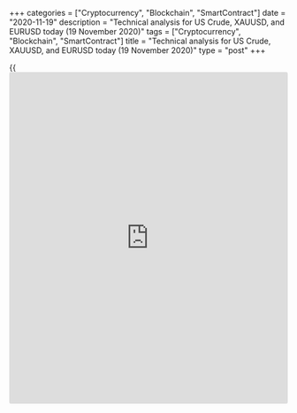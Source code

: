 +++
categories = ["Cryptocurrency", "Blockchain", "SmartContract"]
date = "2020-11-19"
description = "Technical analysis for US Crude, XAUUSD, and EURUSD today (19 November 2020)"
tags = ["Cryptocurrency", "Blockchain", "SmartContract"]
title = "Technical analysis for US Crude, XAUUSD, and EURUSD today (19 November 2020)"
type = "post"
+++

{{<iframe id="large-banner" src="https://www.bounty.group/#slide=9.0" width="100%" height="600" scrolling="no" style="border: 0px solid rgb(216, 221, 230); border-radius: 3px;">}}

2020-11-19

2020-11-19

Short-term forecast for oil, gold, and EURUSD for 19.11.2020Alex
Rodionov

I welcome my fellow traders! I have made a price forecast for US Crude,
XAUUSD, and EURUSD using a combination of margin zones methodology and
technical analysis. Based on the market analysis, I suggest entry
signals for day traders.

The EURUSD didn’t break out the key resistance of the short-term
downtrend yesterday.

The article covers the following subjects:

## Oil price forecast for today: USCrude analysis

Nothing has changed in the medium-term oil price chart. The middle-term
uptrend continues; the target is in Target Zone 2 [44.22 — 43.71].

The short-term oil trend is still down. The pattern to sell in
Additional Zone didn’t work out. The price has reached the trend key
resistance Intermediary Zone [42.63 – 42.39].

The price didn’t break out the resistance. The price has rolled down
from the zone. For today, I recommend expecting a reversal pattern to
sell. The pattern will appear if the price breaks through the low of
November 17. There could also form a 1-2-3 pattern.

As for the sell targets, the first downside target is the low of
November 13. The second target is Target Zone [38.24 — 37.77].

### [USCrude ][1]trading ideas for today:

Sell according to the pattern in Intermediary Zone [42.63 - 42.39].
TakeProfit: 40.05, Target Zone [38.24 - 37.77]. StopLoss: according to
the pattern rules.

* * *

## Gold price forecast for today: XAUUSD analysis

Let us explore the four-hour gold price chart. It is clear that the gold
price is being corrected up in the middle-term downtrend. We shall
expect good sell prices to enter new shorts.

The short-term gold trend is down. The H1 chart shows that the gold
price is being corrected after reaching the primary sell target Target
Zone [1850.4 – 1838.9].

I recommend entering new sell trades according to the pattern in
Intermediary Zone [1913.6 – 1907.9]. The downside target will be the low
of last week.

If the low of last week is broken through before the trend key
resistance test, we shall rearrange the resistance zones.

One could also buy in the correction, but you should expect until a
corresponding pattern forms and the price rolls back into Additional
Zone [1870.3 — 1867.4].

### [XAUUSD][2] trading ideas for today:

  1. Sell according to the pattern in Intermediary Zone [1913.6 - 1907.9]. TakeProfit: 1850.0. StopLoss: according to the pattern rules.

  2. Buy according to the pattern in Additional Zone [1870.3 - 1867.4]. TakeProfit: Intermediary Zone [1913.6 - 1907.9]. StopLoss: according to the pattern rules.

* * *

## Euro/Dollar forecast for today: EURUSD analysis

EURUSD is running up in the middle-term uptrend. The upside target is
Target Zone 2 [1.2032 - 1.2012]. I recommend entering purchases at good
prices. The trend key support is in the zone of [1.1688 — 1.1665].

Let us look at the short-term EURUSD price chart. The short-term trend
is down. Traders were trying to break out the key resistance [1.1873 –
1.1861]. They didn’t break out the zone.

The price chart is drawing a pattern looking like a ‘double extreme’
pattern. If the European session confirms the breakthrough of the
reference low 1.18504, we shall sell according to this pattern.

An alternative scenario to buy euro will be relevant if the price breaks
out Intermediary Zone and consolidates above at the US session. In this
case, the short-term trend will turn up, and the buy target will be the
upper Target Zone [1.2000 — 1.1977].

### [EURUSD][3] trading ideas for today:

Sell according to the pattern in Intermediary Zone [1.1873 - 1.1861].
TakeProfit: 1.1747, Target Zone [1.1688 - 1.1665]. StopLoss: according
to the pattern rules.

* * *

P.S. Did you like my article? Share it in social networks: it will be
the best “thank you" :)

Ask me questions and comment below. I’ll be glad to answer your
questions and give necessary explanations.

 **Useful links:**

  * I recommend trying to trade with a reliable broker [here][4]. The system allows you to trade by yourself or copy successful traders from all across the globe.
  * Use my promo-code BLOG for getting deposit bonus 50% on LiteForex platform. Just enter this code in the appropriate field while [depositing][5] your trading account.
  * Telegram chat for traders: <t.me/liteforexengchat>. We are sharing the signals and trading experience
  * Telegram channel with high-quality analytics, Forex reviews, training articles, and other useful things for traders <t.me/liteforex>

## Price chart of EURUSD in real time mode

The content of this article reflects the author’s opinion and does not
necessarily reflect the official position of LiteForex. The material
published on this page is provided for informational purposes only and
should not be considered as the provision of investment advice for the
purposes of Directive 2004/39/EC.

Rate this article:

{{value}}

( {{count}} {{title}} )

   1. my.liteforex.com/trading?type=oil
   2. my.liteforex.com/trading/chart?symbol=XAUUSD
   3. my.liteforex.com/trading/chart?symbol=EURUSD
   4. my.liteforex.com/?category=analysts-opinions&slug=short-term-forecast-for-oil-gold-and-eurusd-for-19112020&openPopup=%2Fregistration%2Fpopup&utm_source=blog&utm_medium=article&utm_campaign=bonus
   5. my.liteforex.com/deposit/?category=analysts-opinions&slug=short-term-forecast-for-oil-gold-and-eurusd-for-19112020&promo_code=BLOG&utm_source=blog&utm_medium=article&utm_campaign=bonus